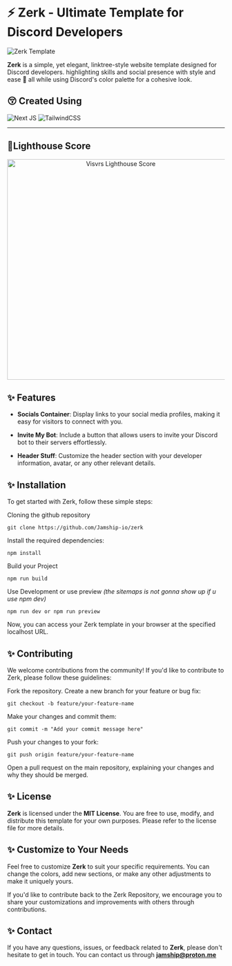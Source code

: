 # ⚡️ Zerk - Ultimate Template for Discord Developers

![Zerk Template](https://zerk.vercel.app/zerk.png "Zerk Template")

**Zerk** is a simple, yet elegant, linktree-style website template designed for Discord developers. highlighting skills and social presence with style and ease 🙌 all while using Discord's color palette for a cohesive look.

## 😚 Created Using
  
![Next JS](https://img.shields.io/badge/Astro-black?style=for-the-badge&logo=astro&logoColor=white)
![TailwindCSS](https://img.shields.io/badge/tailwindcss-%2338B2AC.svg?style=for-the-badge&logo=tailwind-css&logoColor=white)

---------------------------------------

## 💯Lighthouse Score

<p align="center">
  <a href="https://pagespeed.web.dev/analysis/https-zerk-vercel-app/iv2xknok2a?form_factor=mobile">
    <img width="510" alt="Visvrs Lighthouse Score" src="public/visvrs-lighthouse-score.svg">
  <a>
</p>

## ✨ Features

- **Socials Container**: Display links to your social media profiles, making it easy for visitors to connect with you.

- **Invite My Bot**: Include a button that allows users to invite your Discord bot to their servers effortlessly.

- **Header Stuff**: Customize the header section with your developer information, avatar, or any other relevant details.

## ✨ Installation

To get started with Zerk, follow these simple steps:

Cloning the github repository 
```shell
git clone https://github.com/Jamship-io/zerk
```
Install the required dependencies:
```shell
npm install
```
Build your Project
```shell
npm run build
```
Use Development or use preview *(the sitemaps is not gonna show up if u use npm dev)*
```shell
npm run dev or npm run preview
```









Now, you can access your Zerk template in your browser at the specified localhost URL.

## ✨ Contributing

We welcome contributions from the community! If you'd like to contribute to Zerk, please follow these guidelines:

Fork the repository.
Create a new branch for your feature or bug fix:
```shell
git checkout -b feature/your-feature-name
```
Make your changes and commit them:
```shell
git commit -m "Add your commit message here"
```
Push your changes to your fork:
```shell
git push origin feature/your-feature-name
```
Open a pull request on the main repository, explaining your changes and why they should be merged.


## ✨ License

**Zerk** is licensed under the **MIT License**. You are free to use, modify, and distribute this template for your own purposes. Please refer to the license file for more details.

## ✨ Customize to Your Needs

Feel free to customize **Zerk** to suit your specific requirements. You can change the colors, add new sections, or make any other adjustments to make it uniquely yours.

If you'd like to contribute back to the Zerk Repository, we encourage you to share your customizations and improvements with others through contributions.

## ✨ Contact

If you have any questions, issues, or feedback related to **Zerk**, please don't hesitate to get in touch. You can contact us through **jamship@proton.me**


